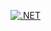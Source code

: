 [![.NET](https://github.com/stecrotti1/DeliveryWebApp/actions/workflows/dotnet.yml/badge.svg?branch=master)](https://github.com/stecrotti1/DeliveryWebApp/actions/workflows/dotnet.yml)
